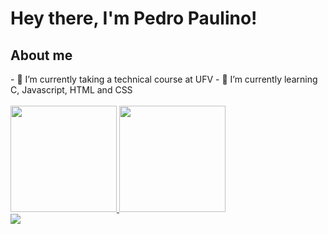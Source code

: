 <h1>Hey there, I'm Pedro Paulino!</h1>
<p><h2>About me</h2></p>
- 🔭 I’m currently taking a technical course at UFV
- 🌱 I’m currently learning C, Javascript, HTML and CSS
<br></br>
<div>
  <a href="https://github.com/PLPaulino">
  <img height="170em" src="https://github-readme-stats.vercel.app/api?username=PLPaulino&show_icons=true&theme=merko&include_all_commits=true&count_private=true"/>
  <img height="170em" src="https://github-readme-stats.vercel.app/api/top-langs/?username=PLPaulino&layout=compact&langs_count=7&theme=merko"/>
    </div>

<div> 
  <a href="https://www.linkedin.com/in/pedro-lucas-paulino/" target="_blank"><img src="https://img.shields.io/badge/-LinkedIn-%230077B5?style=for-the-badge&logo=linkedin&logoColor=white" target="_blank"></a> 
 
  <!-- ![Snake animation](https://github.com/rafaballerini/rafaballerini/blob/output/github-contribution-grid-snake.svg) -->
 
</div>
